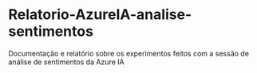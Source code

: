 # Relatorio-AzureIA-analise-sentimentos
Documentação e relatório sobre os experimentos feitos com a sessão de análise de sentimentos da Azure IA
